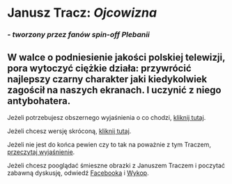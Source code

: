 # **Janusz Tracz: _Ojcowizna_** 
### _- tworzony przez fanów spin-off Plebanii_

## **W walce o podniesienie jakości polskiej telewizji, pora wytoczyć ciężkie działa: przywrócić najlepszy czarny charakter jaki kiedykolwiek zagościł na naszych ekranach. I uczynić z niego antybohatera.**

Jeżeli potrzebujesz obszernego wyjaśnienia o co chodzi, [kliknij tutaj](https://github.com/JanuszTracz/Ojcowizna/blob/master/ZalozeniaProjektu.md#do-wszystkich-zainteresowanych).

Jeżeli chcesz wersję skróconą, [kliknij tutaj](https://github.com/JanuszTracz/Ojcowizna/blob/master/ZalozeniaProjektu.md#w-skrócie).

Jeżeli nie jest do końca pewien czy to tak na poważnie z tym Traczem, [przeczytaj wyjaśnienie](https://github.com/JanuszTracz/Ojcowizna/blob/master/ZalozeniaProjektu.md#dobra-na-co-komu-właściwe-ten-tracz).

Jeżeli chcesz pooglądać śmieszne obrazki z Januszem Traczem i poczytać zabawną dyskusję, odwiedź [Facebooka](https://www.facebook.com/Janusz-Tracz-131170133616427/?fref=ts) i [Wykop](http://www.wykop.pl/tag/janusztracz/).
